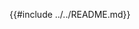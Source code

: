 <!-- this file is only meant to "import" the README.md into the book -->
{{#include ../../README.md}}